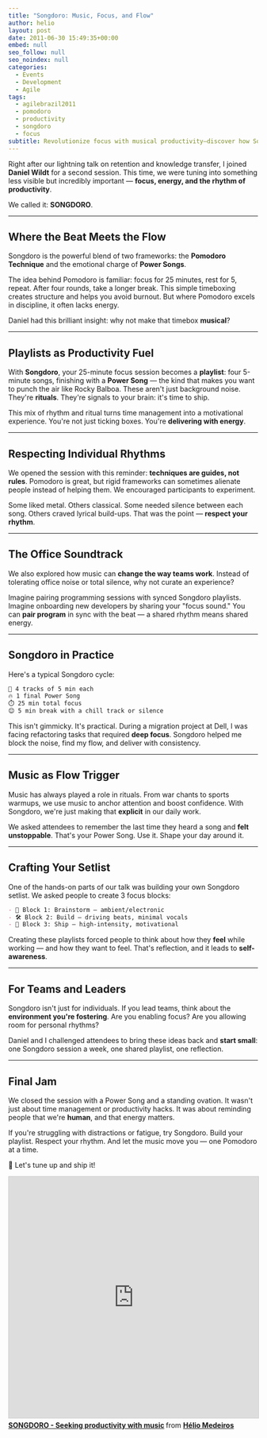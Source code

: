 ```yaml
---
title: "Songdoro: Music, Focus, and Flow"
author: helio
layout: post
date: 2011-06-30 15:49:35+00:00
embed: null
seo_follow: null
seo_noindex: null
categories:
  - Events
  - Development
  - Agile
tags:
  - agilebrazil2011
  - pomodoro
  - productivity
  - songdoro
  - focus
subtitle: Revolutionize focus with musical productivity—discover how Songdoro transforms Pomodoro cycles into energizing playlists that create shared rhythms and unstoppable flow states
---
```


Right after our lightning talk on retention and knowledge transfer, I joined **Daniel Wildt** for a second session. This time, we were tuning into something less visible but incredibly important — **focus, energy, and the rhythm of productivity**.

We called it: **SONGDORO**.

---

## Where the Beat Meets the Flow

Songdoro is the powerful blend of two frameworks: the **Pomodoro Technique** and the emotional charge of **Power Songs**.

The idea behind Pomodoro is familiar: focus for 25 minutes, rest for 5, repeat. After four rounds, take a longer break. This simple timeboxing creates structure and helps you avoid burnout. But where Pomodoro excels in discipline, it often lacks energy.

Daniel had this brilliant insight: why not make that timebox **musical**?

---

## Playlists as Productivity Fuel

With **Songdoro**, your 25-minute focus session becomes a **playlist**: four 5-minute songs, finishing with a **Power Song** — the kind that makes you want to punch the air like Rocky Balboa. These aren't just background noise. They're **rituals**. They're signals to your brain: it's time to ship.

This mix of rhythm and ritual turns time management into a motivational experience. You're not just ticking boxes. You're **delivering with energy**.

---

## Respecting Individual Rhythms

We opened the session with this reminder: **techniques are guides, not rules**. Pomodoro is great, but rigid frameworks can sometimes alienate people instead of helping them. We encouraged participants to experiment.

Some liked metal. Others classical. Some needed silence between each song. Others craved lyrical build-ups. That was the point — **respect your rhythm**.

---

## The Office Soundtrack

We also explored how music can **change the way teams work**. Instead of tolerating office noise or total silence, why not curate an experience?

Imagine pairing programming sessions with synced Songdoro playlists. Imagine onboarding new developers by sharing your "focus sound." You can **pair program** in sync with the beat — a shared rhythm means shared energy.

---

## Songdoro in Practice

Here's a typical Songdoro cycle:

```bash
🎵 4 tracks of 5 min each
🔥 1 final Power Song
⏱️ 25 min total focus
😌 5 min break with a chill track or silence
```

This isn't gimmicky. It's practical. During a migration project at Dell, I was facing refactoring tasks that required **deep focus**. Songdoro helped me block the noise, find my flow, and deliver with consistency.

---

## Music as Flow Trigger

Music has always played a role in rituals. From war chants to sports warmups, we use music to anchor attention and boost confidence. With Songdoro, we're just making that **explicit** in our daily work.

We asked attendees to remember the last time they heard a song and **felt unstoppable**. That's your Power Song. Use it. Shape your day around it.

---

## Crafting Your Setlist

One of the hands-on parts of our talk was building your own Songdoro setlist. We asked people to create 3 focus blocks:

```markdown
- 🧠 Block 1: Brainstorm — ambient/electronic
- 🛠️ Block 2: Build — driving beats, minimal vocals
- 🚀 Block 3: Ship — high-intensity, motivational
```

Creating these playlists forced people to think about how they **feel** while working — and how they want to feel. That's reflection, and it leads to **self-awareness**.

---

## For Teams and Leaders

Songdoro isn't just for individuals. If you lead teams, think about the **environment you're fostering**. Are you enabling focus? Are you allowing room for personal rhythms?

Daniel and I challenged attendees to bring these ideas back and **start small**: one Songdoro session a week, one shared playlist, one reflection.

---

## Final Jam

We closed the session with a Power Song and a standing ovation. It wasn't just about time management or productivity hacks. It was about reminding people that we're **human**, and that energy matters.

If you're struggling with distractions or fatigue, try Songdoro. Build your playlist. Respect your rhythm. And let the music move you — one Pomodoro at a time.

🎸 Let's tune up and ship it!

<iframe src="https://www.slideshare.net/slideshow/embed_code/key/gIwIaAYeorJiC1?startSlide=1" width="597" height="486" frameborder="0" marginwidth="0" marginheight="0" scrolling="no" style="border:1px solid #CCC; border-width:1px; margin-bottom:5px;max-width: 100%;" allowfullscreen></iframe> <div style="margin-bottom:5px"><strong> <a href="https://www.slideshare.net/slideshow/songdoro-seeking-productivity-with-music/8569838" title="SONGDORO - Seeking productivity with music" target="_blank">SONGDORO - Seeking productivity with music</a> </strong> from <strong> <a href="https://www.slideshare.net/heliomedeiros" target="_blank">Hélio Medeiros</a> </strong></div>
